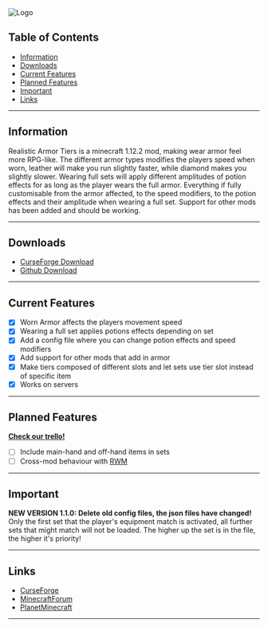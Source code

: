 <img src="http://isak.viste.dk/RealisticArmorTiers/Logo.jpg" alt="Logo">

## Table of Contents
* [Information](#information)
* [Downloads](#downloads)
* [Current Features](#current-features)
* [Planned Features](#planned-features)
* [Important](#important)
* [Links](#links)

---

## <a name="information"></a>Information
Realistic Armor Tiers is a minecraft 1.12.2 mod, making wear armor feel more RPG-like.
The different armor types modifies the players speed when worn, leather will make you run slightly faster, while diamond makes you slightly slower.
Wearing full sets will apply different amplitudes of potion effects for as long as the player wears the full armor. Everything if fully customisable from the armor affected, to the speed modifiers, to the potion effects and their amplitude when wearing a full set.
Support for other mods has been added and should be working.

---

## <a name="downloads"></a>Downloads
- <a href="https://minecraft.curseforge.com/projects/realistic-armor-tiers/files">CurseForge Download</a>
- <a href="https://github.com/IsakViste/RealisticArmorTiers/releases">Github Download</a>

---

## <a name="current-features"></a>Current Features
- [x] Worn Armor affects the players movement speed
- [x] Wearing a full set applies potions effects depending on set
- [x] Add a config file where you can change potion effects and speed modifiers
- [x] Add support for other mods that add in armor
- [x] Make tiers composed of different slots and let sets use tier slot instead of specific item
- [x] Works on servers

---

## <a name="planned-features"></a>Planned Features
<a href="https://trello.com/b/hTN7viQI">**Check our trello!**</a>
- [ ] Include main-hand and off-hand items in sets
- [ ] Cross-mod behaviour with <a href="https://github.com/IsakViste/RealisticWeightModifiers">RWM</a>

---

## <a name="important"></a>Important
**NEW VERSION 1.1.0: Delete old config files, the json files have changed!**
Only the first set that the player's equipment match is activated, all further sets that might match will not be loaded. The higher up the set is in the file, the higher it's priority!

---

## <a name="links"></a>Links
- <a href="https://minecraft.curseforge.com/projects/realistic-armor-tiers">CurseForge</a>
- <a href="http://www.minecraftforum.net/forums/mapping-and-modding/minecraft-mods/2827551-realistic-armor-tiers">MinecraftForum</a>
- <a href="https://www.planetminecraft.com/mod/realistic-armor-tiers/">PlanetMinecraft</a>

---
